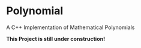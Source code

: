 # Polynomial
A C++ Implementation of Mathematical Polynomials

<b> This Project is still under construction! </b>
